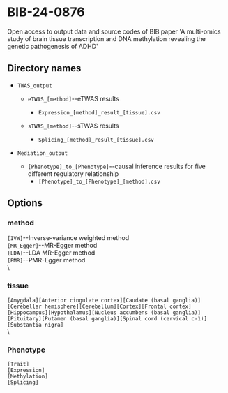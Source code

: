 # BIB-24-0876
Open access to output data and source codes of BIB paper 'A multi-omics study of brain tissue transcription and DNA methylation revealing the genetic pathogenesis of ADHD'

## Directory names
- `TWAS_output`
  - `eTWAS_[method]`--eTWAS results
    - `Expression_[method]_result_[tissue].csv`

  - `sTWAS_[method]`--sTWAS results
    - `Splicing_[method]_result_[tissue].csv`

- `Mediation_output`
  - `[Phenotype]_to_[Phenotype]`--causal inference results for five different regulatory relationship
    - `[Phenotype]_to_[Phenotype]_[method].csv`

## Options
### method
`[IVW]`--Inverse-variance weighted method\
`[MR_Egger]`--MR-Egger method\
`[LDA]`--LDA MR-Egger method\
`[PMR]`--PMR-Egger method\
\
### tissue
`[Amygdala][Anterior cingulate cortex][Caudate (basal ganglia)][Cerebellar hemisphere][Cerebellum][Cortex][Frontal cortex][Hippocampus][Hypothalamus][Nucleus accumbens (basal ganglia)][Pituitary][Putamen (basal ganglia)][Spinal cord (cervical c-1)][Substantia nigra]`\
\
### Phenotype
`[Trait]`\
`[Expression]`\
`[Methylation]`\
`[Splicing]`

